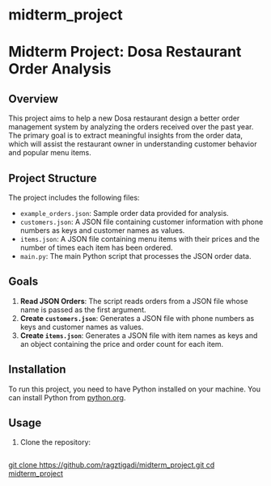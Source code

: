 # midterm_project
# Midterm Project: Dosa Restaurant Order Analysis

## Overview
This project aims to help a new Dosa restaurant design a better order management system by analyzing the orders received over the past year. The primary goal is to extract meaningful insights from the order data, which will assist the restaurant owner in understanding customer behavior and popular menu items.

## Project Structure
The project includes the following files:

- `example_orders.json`: Sample order data provided for analysis.
- `customers.json`: A JSON file containing customer information with phone numbers as keys and customer names as values.
- `items.json`: A JSON file containing menu items with their prices and the number of times each item has been ordered.
- `main.py`: The main Python script that processes the JSON order data.

## Goals
1. **Read JSON Orders**: The script reads orders from a JSON file whose name is passed as the first argument.
2. **Create `customers.json`**: Generates a JSON file with phone numbers as keys and customer names as values.
3. **Create `items.json`**: Generates a JSON file with item names as keys and an object containing the price and order count for each item.

## Installation
To run this project, you need to have Python installed on your machine. You can install Python from [python.org](https://www.python.org/downloads/).

## Usage
1. Clone the repository:
   ```bash
[   git clone https://github.com/ragztigadi/midterm_project.git
   cd midterm_project
](https://github.com/ragztigadi/midterm_project.git)
